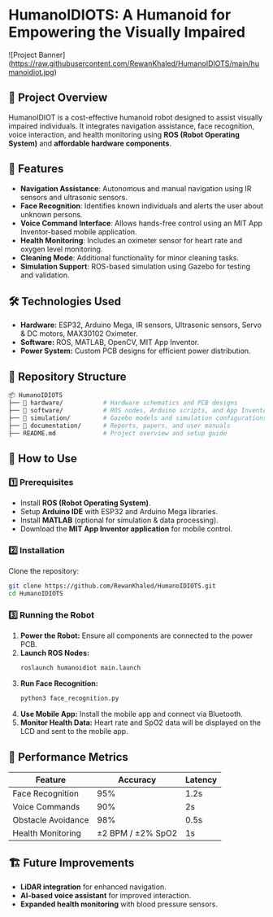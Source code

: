 # HumanoIDIOTS: A Humanoid for Empowering the Visually Impaired

![Project Banner]
(https://raw.githubusercontent.com/RewanKhaled/HumanoIDIOTS/main/humanoidiot.jpg)

## 📌 Project Overview
HumanoIDIOT is a cost-effective humanoid robot designed to assist visually impaired individuals. It integrates navigation assistance, face recognition, voice interaction, and health monitoring using **ROS (Robot Operating System)** and **affordable hardware components**. 

## 🚀 Features
- **Navigation Assistance**: Autonomous and manual navigation using IR sensors and ultrasonic sensors.
- **Face Recognition**: Identifies known individuals and alerts the user about unknown persons.
- **Voice Command Interface**: Allows hands-free control using an MIT App Inventor-based mobile application.
- **Health Monitoring**: Includes an oximeter sensor for heart rate and oxygen level monitoring.
- **Cleaning Mode**: Additional functionality for minor cleaning tasks.
- **Simulation Support**: ROS-based simulation using Gazebo for testing and validation.

## 🛠️ Technologies Used
- **Hardware:** ESP32, Arduino Mega, IR sensors, Ultrasonic sensors, Servo & DC motors, MAX30102 Oximeter.
- **Software:** ROS, MATLAB, OpenCV, MIT App Inventor.
- **Power System:** Custom PCB designs for efficient power distribution.

## 📂 Repository Structure
```bash
📦 HumanoIDIOTS
├── 📁 hardware/           # Hardware schematics and PCB designs
├── 📁 software/           # ROS nodes, Arduino scripts, and App Inventor code
├── 📁 simulation/         # Gazebo models and simulation configurations
├── 📁 documentation/      # Reports, papers, and user manuals
├── README.md             # Project overview and setup guide
```

## 📖 How to Use
### 1️⃣ Prerequisites
- Install **ROS (Robot Operating System)**.
- Setup **Arduino IDE** with ESP32 and Arduino Mega libraries.
- Install **MATLAB** (optional for simulation & data processing).
- Download the **MIT App Inventor application** for mobile control.

### 2️⃣ Installation
Clone the repository:
```bash
git clone https://github.com/RewanKhaled/HumanoIDIOTS.git
cd HumanoIDIOTS
```

### 3️⃣ Running the Robot
1. **Power the Robot:** Ensure all components are connected to the power PCB.
2. **Launch ROS Nodes:**
   ```bash
   roslaunch humanoidiot main.launch
   ```
3. **Run Face Recognition:**
   ```bash
   python3 face_recognition.py
   ```
4. **Use Mobile App:** Install the mobile app and connect via Bluetooth.
5. **Monitor Health Data:** Heart rate and SpO2 data will be displayed on the LCD and sent to the mobile app.

## 🔬 Performance Metrics
| Feature | Accuracy | Latency |
|---------|---------|---------|
| Face Recognition | 95% | 1.2s |
| Voice Commands | 90% | 2s |
| Obstacle Avoidance | 98% | 0.5s |
| Health Monitoring | ±2 BPM / ±2% SpO2 | 1s |

## 🏗️ Future Improvements
- **LiDAR integration** for enhanced navigation.
- **AI-based voice assistant** for improved interaction.
- **Expanded health monitoring** with blood pressure sensors.
